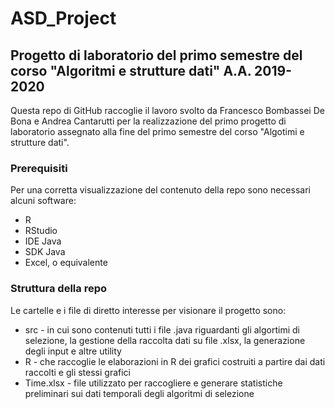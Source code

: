 # ASD_Project
## Progetto di laboratorio del primo semestre del corso "Algoritmi e strutture dati" A.A. 2019-2020
Questa repo di GitHub raccoglie il lavoro svolto da Francesco Bombassei De Bona e Andrea Cantarutti per la realizzazione del primo progetto di laboratorio assegnato alla fine del primo semestre del corso "Algotimi e strutture dati".

### Prerequisiti
Per una corretta visualizzazione del contenuto della repo sono necessari alcuni software:
* R
* RStudio
* IDE Java
* SDK Java
* Excel, o equivalente

### Struttura della repo
Le cartelle e i file di diretto interesse per visionare il progetto sono:
* src - in cui sono contenuti tutti i file .java riguardanti gli algortimi di selezione, la gestione della raccolta dati su file .xlsx, la generazione degli input e altre utility
* R - che raccoglie le elaborazioni in R dei grafici costruiti a partire dai dati raccolti e gli stessi grafici
* Time.xlsx - file utilizzato per raccogliere e generare statistiche preliminari sui dati temporali degli algoritmi di selezione
